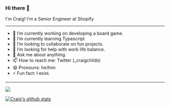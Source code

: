 ### Hi there 👋

I'm Craig! I'm a Senior Engineer at Shopify

---

- 🔭 I’m currently working on developing a board game.
- 🌱 I’m currently learning Typescript
- 👯 I’m looking to collaborate on fun projects.
- 🤔 I’m looking for help with work life balance.
- 💬 Ask me about anything.
- 📫 How to reach me: Twitter (_craigchilds)
- 😄 Pronouns: he/him
- ⚡ Fun fact: I exist.

---

![](https://komarev.com/ghpvc/?username=CraigChilds94)

[![Craig's github stats](https://github-readme-stats.vercel.app/api?username=CraigChilds94)](https://github.com/anuraghazra/github-readme-stats)

